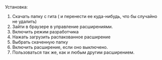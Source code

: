 Установка:
1. Скачать папку с гита ( и перенести ее куда-нибудь, что бы случайно не удалить)
2. Зайти в браузере в управление расширениями.
3. Включить режим разработчика
4. Нажать загрузить распакованное расширение
5. Выбрать скаченную папку
6. Включить расширение, если оно выключено.
7. Пользоваться так же, как и любым другим расширением.
